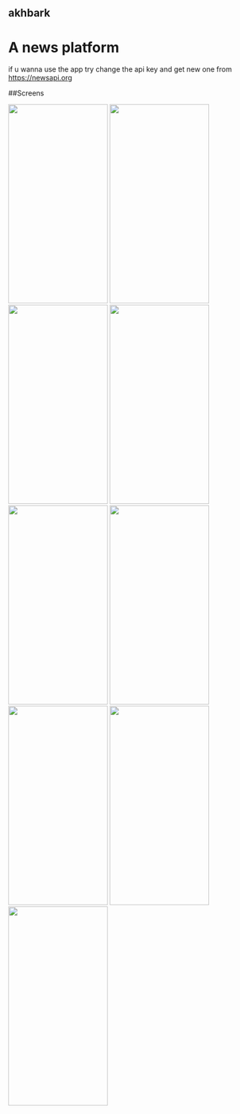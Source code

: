
## akhbark

# A news platform


if u wanna use the app try change the api key and get new one from https://newsapi.org

##Screens 

<img src="https://user-images.githubusercontent.com/106692644/217558018-568a6d65-743f-45d1-bdcf-485c5958afe4.jpg" width="200" height="400" /> <img src="https://user-images.githubusercontent.com/106692644/217591945-b0e50ba0-7ee5-4695-88f1-bc6ed9f3b6d3.jpg" width="200" height="400" /> <img src="https://user-images.githubusercontent.com/106692644/217592139-02d82697-43b8-4c07-aa1e-f1197f55aa5d.jpg" width="200" height="400" /> <img src="https://user-images.githubusercontent.com/106692644/217595373-8d391481-af9c-4b63-9c62-1d9a28f36141.jpg" width="200" height="400" /> <img src="https://user-images.githubusercontent.com/106692644/217595573-daa75339-0357-4335-b610-c863b2a99bb5.jpg" width="200" height="400" /> <img src="https://user-images.githubusercontent.com/106692644/217595705-e92d24eb-785f-4fa5-8731-4140878e5d80.jpg" width="200" height="400" /> <img src="https://user-images.githubusercontent.com/106692644/217595837-54d8724a-1f49-457d-bad8-e3bd553c8042.jpg" width="200" height="400" /> <img src="" width="200" height="400" /> <img src="https://user-images.githubusercontent.com/106692644/217592139-02d82697-43b8-4c07-aa1e-f1197f55aa5d.jpg" width="200" height="400" />
